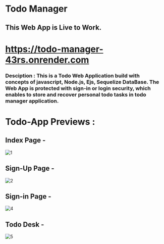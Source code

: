 # Todo Manager

## This Web App is Live to Work. 
# https://todo-manager-43rs.onrender.com

### Desciption : This is a Todo Web Application build with concepts of javascript, Node.js, Ejs, Sequelize DataBase. The Web App is protected with sign-in or login security, which enables to store and recover personal todo tasks in todo manager application.




# Todo-App Previews : 

## Index Page - 
![1](https://user-images.githubusercontent.com/89499814/214750897-0a74da8a-e180-4cf4-9f0b-e219da77235d.png)


## Sign-Up Page -
![2](https://user-images.githubusercontent.com/89499814/214751347-4a72bc4c-026b-4607-bf52-071b33ed9529.png)


## Sign-in Page -
![4](https://user-images.githubusercontent.com/89499814/214751389-cffcb6a6-3c75-449c-a259-4f527c9f8e8d.png)


## Todo Desk - 
![5](https://user-images.githubusercontent.com/89499814/214751497-c14b10f2-e265-4569-875f-43eccbc7a1e2.png)



